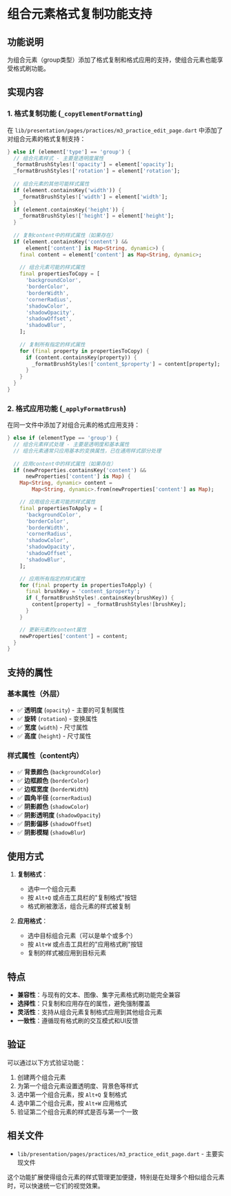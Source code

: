 # 组合元素格式复制功能支持

## 功能说明

为组合元素（group类型）添加了格式复制和格式应用的支持，使组合元素也能享受格式刷功能。

## 实现内容

### 1. 格式复制功能 (`_copyElementFormatting`)

在 `lib/presentation/pages/practices/m3_practice_edit_page.dart` 中添加了对组合元素的格式复制支持：

```dart
} else if (element['type'] == 'group') {
  // 组合元素样式 - 主要是透明度属性
  _formatBrushStyles!['opacity'] = element['opacity'];
  _formatBrushStyles!['rotation'] = element['rotation'];
  
  // 组合元素的其他可能样式属性
  if (element.containsKey('width')) {
    _formatBrushStyles!['width'] = element['width'];
  }
  if (element.containsKey('height')) {
    _formatBrushStyles!['height'] = element['height'];
  }
  
  // 复制content中的样式属性（如果存在）
  if (element.containsKey('content') &&
      element['content'] is Map<String, dynamic>) {
    final content = element['content'] as Map<String, dynamic>;
    
    // 组合元素可能的样式属性
    final propertiesToCopy = [
      'backgroundColor',
      'borderColor',
      'borderWidth',
      'cornerRadius',
      'shadowColor',
      'shadowOpacity',
      'shadowOffset',
      'shadowBlur',
    ];
    
    // 复制所有指定的样式属性
    for (final property in propertiesToCopy) {
      if (content.containsKey(property)) {
        _formatBrushStyles!['content_$property'] = content[property];
      }
    }
  }
}
```

### 2. 格式应用功能 (`_applyFormatBrush`)

在同一文件中添加了对组合元素的格式应用支持：

```dart
} else if (elementType == 'group') {
  // 组合元素样式处理 - 主要是透明度和基本属性
  // 组合元素通常只应用基本的变换属性，已在通用样式部分处理
  
  // 应用content中的样式属性（如果存在）
  if (newProperties.containsKey('content') &&
      newProperties['content'] is Map) {
    Map<String, dynamic> content =
        Map<String, dynamic>.from(newProperties['content'] as Map);

    // 应用组合元素可能的样式属性
    final propertiesToApply = [
      'backgroundColor',
      'borderColor',
      'borderWidth',
      'cornerRadius',
      'shadowColor',
      'shadowOpacity',
      'shadowOffset',
      'shadowBlur',
    ];

    // 应用所有指定的样式属性
    for (final property in propertiesToApply) {
      final brushKey = 'content_$property';
      if (_formatBrushStyles!.containsKey(brushKey)) {
        content[property] = _formatBrushStyles![brushKey];
      }
    }

    // 更新元素的content属性
    newProperties['content'] = content;
  }
}
```

## 支持的属性

### 基本属性（外层）
- ✅ **透明度** (`opacity`) - 主要的可复制属性
- ✅ **旋转** (`rotation`) - 变换属性
- ✅ **宽度** (`width`) - 尺寸属性
- ✅ **高度** (`height`) - 尺寸属性

### 样式属性（content内）
- ✅ **背景颜色** (`backgroundColor`)
- ✅ **边框颜色** (`borderColor`)
- ✅ **边框宽度** (`borderWidth`)
- ✅ **圆角半径** (`cornerRadius`)
- ✅ **阴影颜色** (`shadowColor`)
- ✅ **阴影透明度** (`shadowOpacity`)
- ✅ **阴影偏移** (`shadowOffset`)
- ✅ **阴影模糊** (`shadowBlur`)

## 使用方式

1. **复制格式**：
   - 选中一个组合元素
   - 按 `Alt+Q` 或点击工具栏的"复制格式"按钮
   - 格式刷被激活，组合元素的样式被复制

2. **应用格式**：
   - 选中目标组合元素（可以是单个或多个）
   - 按 `Alt+W` 或点击工具栏的"应用格式刷"按钮
   - 复制的样式被应用到目标元素

## 特点

- **兼容性**：与现有的文本、图像、集字元素格式刷功能完全兼容
- **选择性**：只复制和应用存在的属性，避免强制覆盖
- **灵活性**：支持从组合元素复制格式应用到其他组合元素
- **一致性**：遵循现有格式刷的交互模式和UI反馈

## 验证

可以通过以下方式验证功能：

1. 创建两个组合元素
2. 为第一个组合元素设置透明度、背景色等样式
3. 选中第一个组合元素，按 `Alt+Q` 复制格式
4. 选中第二个组合元素，按 `Alt+W` 应用格式
5. 验证第二个组合元素的样式是否与第一个一致

## 相关文件

- `lib/presentation/pages/practices/m3_practice_edit_page.dart` - 主要实现文件

这个功能扩展使得组合元素的样式管理更加便捷，特别是在处理多个相似组合元素时，可以快速统一它们的视觉效果。
